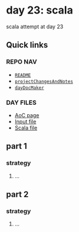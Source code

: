 # day 23: scala
scala attempt at day 23
## Quick links
### REPO NAV
* [`README`](./README.md)
* [`projectChangesAndNotes`](./projectChangesAndNotes.md)
* [`dayDocMaker`](./dayDocMaker.md)
### DAY FILES
* [AoC page](https://adventofcode.com/2023/day/23)
* [Input file](https://adventofcode.com/2023/day/23/input)
* [Scala file](../../src/main/scala/day23.scala)
## part 1
### strategy
1. ...
## part 2
### strategy
1. ...
